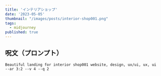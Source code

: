 ```yaml
---
title: 'インテリアショップ'
date: '2023-05-05'
thumbnail: "/images/posts/interior-shop001.png"
tags:
  - midjourney
published: true
---
```


## 呪文（プロンプト）
```
Beautiful landing for interior shop001 website, design, ux/ui, ux, ui --ar 3:2 --v 4 --q 2
```